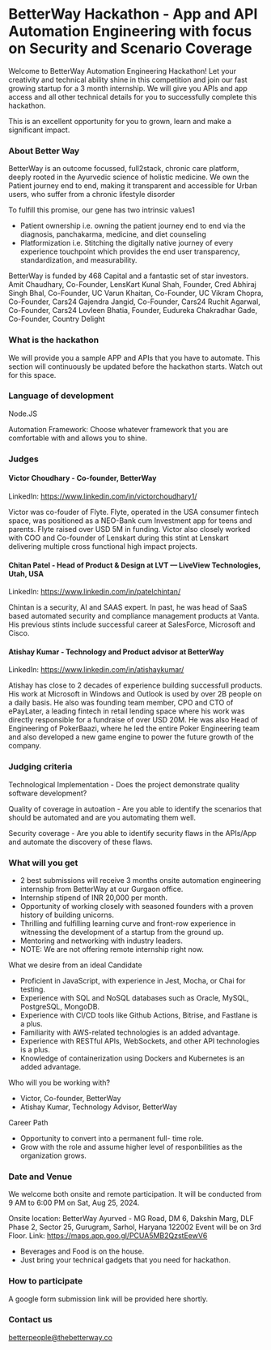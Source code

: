 # BetterWay Hackathon - App and API Automation Engineering with focus on Security and Scenario Coverage

Welcome to BetterWay Automation Engineering Hackathon! Let your creativity and technical ability shine in this competition and join our fast growing startup for a 3 month internship. We will give you APIs and app access and all other technical details for you to successfully complete this hackathon.

This is an excellent opportunity for you to grown, learn and make a significant impact.

### About Better Way

BetterWay is an outcome focussed, full2stack, chronic care platform, deeply rooted in the Ayurvedic science of holistic medicine. We own the Patient journey end to end, making it transparent and accessible for Urban users, who suffer from a chronic lifestyle disorder

To fulfill this promise, our gene has two intrinsic values1
- Patient ownership i.e. owning the patient journey end to end via the diagnosis, panchakarma, medicine, and diet counseling
- Platformization i.e. Stitching the digitally native journey of every experience touchpoint which provides the end user transparency, standardization, and measurability.


BetterWay is funded by 468 Capital and a fantastic set of star investors.
Amit Chaudhary, Co-Founder, LensKart
Kunal Shah, Founder, Cred
Abhiraj Singh Bhal, Co-Founder, UC
Varun Khaitan, Co-Founder, UC
Vikram Chopra, Co-Founder, Cars24
Gajendra Jangid, Co-Founder, Cars24
Ruchit Agarwal, Co-Founder, Cars24
Lovleen Bhatia, Founder, Eudureka
Chakradhar Gade, Co-Founder, Country Delight

### What is the hackathon

We will provide you a sample APP and APIs that you have to automate. This section will continuously be updated before the hackathon starts. Watch out for this space.

### Language of development

Node.JS

Automation Framework: Choose whatever framework that you are comfortable with and allows you to shine.

### Judges

#### Victor Choudhary - Co-founder, BetterWay

LinkedIn: https://www.linkedin.com/in/victorchoudhary1/

Victor was co-fouder of Flyte. Flyte, operated in the USA consumer fintech space, was positioned as a NEO-Bank cum Investment app for teens and parents. Flyte raised over USD 5M in funding. Victor also closely worked with COO and Co-founder of Lenskart during this stint at Lenskart delivering multiple cross functional high impact projects.

#### Chitan Patel - Head of Product & Design at LVT — LiveView Technologies, Utah, USA

LinkedIn: https://www.linkedin.com/in/patelchintan/

Chintan is a security, AI and SAAS expert. In past, he was head of SaaS based automated security and compliance management products at Vanta. His previous stints include successful career at SalesForce, Microsoft and Cisco.

#### Atishay Kumar - Technology and Product advisor at BetterWay

LinkedIn: https://www.linkedin.com/in/atishaykumar/

Atishay has close to 2 decades of experience building successfull products. His work at Microsoft in Windows and Outlook is used by over 2B people on a daily basis. He also was founding team member, CPO and CTO of ePayLater, a leading fintech in retail lending space where his work was directly responsible for a fundraise of over USD 20M. He was also Head of Engineering of PokerBaazi, where he led the entire Poker Engineering team and also developed a new game engine to power the future growth of the company.

### Judging criteria

Technological Implementation - Does the project demonstrate quality software development?

Quality of coverage in autoation - Are you able to identify the scenarios that should be automated and are you automating them well.

Security coverage - Are you able to identify security flaws in the APIs/App and automate the discovery of these flaws.

### What will you get
- 2 best submissions will receive 3 months onsite automation engineering internship from BetterWay at our Gurgaon office.
- Internship stipend of INR 20,000 per month.
- Opportunity of working closely with seasoned founders with a proven history of building unicorns.
- Thrilling and fulfilling learning curve and front-row experience in witnessing the development of a startup from the ground up.
- Mentoring and networking with industry leaders.
- NOTE:  We are not offering remote internship right now.

What we desire from an ideal Candidate
- Proficient in JavaScript, with experience in Jest, Mocha, or Chai for testing.
- Experience with SQL and NoSQL databases such as Oracle, MySQL, PostgreSQL, MongoDB.
- Experience with CI/CD tools like Github Actions, Bitrise, and Fastlane is a plus.
- Familiarity with AWS-related technologies is an added advantage.
- Experience with RESTful APIs, WebSockets, and other API technologies is a plus.
- Knowledge of containerization using Dockers and Kubernetes is an added advantage.


Who will you be working with?
- Victor, Co-founder, BetterWay
- Atishay Kumar, Technology Advisor, BetterWay

Career Path
- Opportunity to convert into a permanent full- time role.
- Grow with the role and assume higher level of responbilities as the organization grows.

### Date and Venue
We welcome both onsite and remote participation. It will be conducted from 9 AM to 6:00 PM on Sat, Aug 25, 2024.

Onsite location: 
BetterWay Ayurved - MG Road, DM 6, Dakshin Marg, DLF Phase 2, Sector 25, Gurugram, Sarhol, Haryana 122002
Event will be on 3rd Floor.
Link: https://maps.app.goo.gl/PCUA5MB2QzstEewV6

- Beverages and Food is on the house.
- Just bring your technical gadgets that you need for hackathon.

### How to participate

A google form submission link will be provided here shortly.

### Contact us

betterpeople@thebetterway.co
